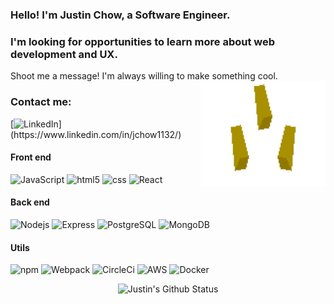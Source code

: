 ### Hello! I'm Justin Chow, a Software Engineer. 
### I'm looking for opportunities to learn more about web development and UX.
Shoot me a message! I'm always willing to make something cool.
<img align="right" src="img/triforce.gif" width="200">
### Contact me:
[![LinkedIn](https://img.shields.io/badge/linkedin-%230077B5.svg?&style=for-the-badge&logo=linkedin&logoColor=white")](https://www.linkedin.com/in/jchow1132/)


#### Front end
<p>
  <img alt="JavaScript" src="https://img.shields.io/badge/-JavaScript-black?style=flat-square&logo=javascript"/>
  <img alt="html5" src="https://img.shields.io/badge/-HTML5-black?style=flat-square&logo=html5" />
  <img alt="css" src="https://img.shields.io/badge/-CSS3-black?style=flat-square&logo=css3&logoColor=1572B6" />
  <img alt="React" src="https://img.shields.io/badge/-React-black?style=flat-square&logo=react" />
</p>

#### Back end
<p>
  <img alt="Nodejs" src="https://img.shields.io/badge/-Nodejs-black?style=flat-square&logo=Node.js" />
  <img alt="Express" src="https://img.shields.io/badge/-Express-black?style=flat-square&logo=Express"/>
  <img alt="PostgreSQL" src="https://img.shields.io/badge/-PostgreSQL-black?style=flat-square&logo=postgresql&logoColor=336791" />
  <img alt="MongoDB" src="https://img.shields.io/badge/-MongoDB-black?style=flat-square&logo=mongodb" />
</p>

#### Utils
<p>
  <img alt="npm" src="https://img.shields.io/badge/-NPM-black?style=flat-square&logo=npm" />
  <img alt="Webpack" src="https://img.shields.io/badge/-Webpack-black?style=flat-square&logo=Webpack" />
  <img alt="CircleCi" src= "https://img.shields.io/badge/-CircleCI-black?style=flat-square&logo=CircleCI"/>
  <img alt="AWS" src="https://img.shields.io/badge/AWS-black?style=flat-square&logo=amazon-aws&logoColor=FF9900"/>
  <img alt="Docker" src="https://img.shields.io/badge/-Docker-black?style=flat-square&logo=docker" />

<p align="center">
  <img src="https://github-readme-stats.vercel.app/api?username=jc-frc725&show_icons=true&theme=chartreuse-dark" alt="Justin's Github Status">

